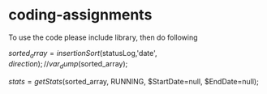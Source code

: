 # coding-assignments
To use the code please include library, then do following

$sorted_array =  insertionSort($statusLog,'date', $direction); //var_dump($sorted_array);

$stats = getStats($sorted_array, RUNNING, $StartDate=null, $EndDate=null);
